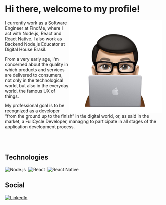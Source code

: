 # Hi there, welcome to my profile!

<img align="right" width="300em" height="300em" src="https://github.com/mateusjbarbosa/mateusjbarbosa/blob/master/avatar.png"/>

I currently work as a Software Engineer at FindMe, where I act with Node.js, React and React Native. I also work as Backend Node.js Educator at Digital House Brasil.

From a very early age, I'm concerned about the quality in which products and services are delivered to consumers, not only in the technological world, but also in the everyday world, the famous UX of things.

My professional goal is to be recognized as a developer “from the ground up to the finish” in the digital world, or, as said in the market, a FullCycle Developer, managing to participate in all stages of the application development process.

<br />
<br />

## Technologies

![Node.js](https://img.shields.io/badge/node.js-6DA55F?style=for-the-badge&logo=node.js&logoColor=white)&nbsp;
![React](https://img.shields.io/badge/react-61DAFB?style=for-the-badge&logo=react&logoColor=282C34)&nbsp;
![React Native](https://img.shields.io/badge/react_native-2554A0.svg?style=for-the-badge&logo=react&logoColor=white)&nbsp;

## Social

<a href="https://linkedin.com/in/mateusjbarbosa" target="_blank">
  <img align="center" src="https://img.shields.io/badge/linkedin-%230077B5.svg?style=for-the-badge&logo=linkedin&logoColor=white" alt="LinkedIn"/>
</a>
